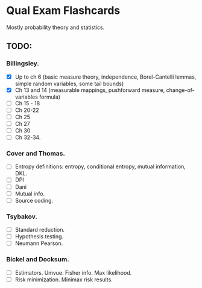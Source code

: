 # Qual Exam Flashcards

Mostly probability theory and statistics.

## TODO:
### Billingsley.

- [x] Up to ch 6 (basic measure theory, independence, Borel-Cantelli lemmas, simple random variables, some tail bounds)
- [x] Ch 13 and 14 (measurable mappings, pushforward measure, change-of-variables formula)
- [ ] Ch 15 - 18
- [ ] Ch 20-22
- [ ] Ch 25
- [ ] Ch 27
- [ ] Ch 30
- [ ] Ch 32-34.

### Cover and Thomas.
- [ ]  Entropy definitions: entropy, conditional entropy, mutual information, DKL.
- [ ]  DPI
- [ ]  Dani
- [ ]  Mutual info.
- [ ]  Source coding.

### Tsybakov.
- [ ]  Standard reduction.
- [ ]  Hypothesis testing.
- [ ]  Neumann Pearson.

### Bickel and Docksum.
- [ ]  Estimators. Umvue. Fisher info. Max likelihood.
- [ ]  Risk minimization. Minimax risk results.
